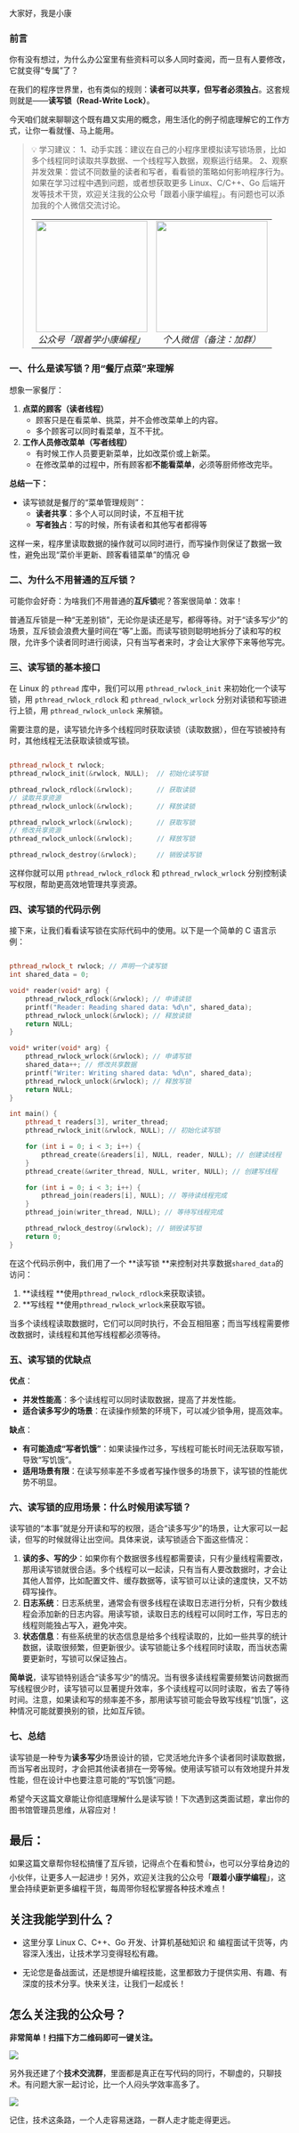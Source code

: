 
大家好，我是小康

### 前言
你有没有想过，为什么办公室里有些资料可以多人同时查阅，而一旦有人要修改，它就变得“专属”了？

在我们的程序世界里，也有类似的规则：**读者可以共享，但写者必须独占**。这套规则就是——**读写锁（Read-Write Lock）**。

今天咱们就来聊聊这个既有趣又实用的概念，用生活化的例子彻底理解它的工作方式，让你一看就懂、马上能用。

> 💡 学习建议：
> 1、动手实践：建议在自己的小程序里模拟读写锁场景，比如多个线程同时读取共享数据、一个线程写入数据，观察运行结果。
> 2、观察并发效果：尝试不同数量的读者和写者，看看锁的策略如何影响程序行为。                     
> 如果在学习过程中遇到问题，或者想获取更多 Linux、C/C++、Go 后端开发等技术干货，欢迎关注我的公众号「跟着小康学编程」。有问题也可以添加我的个人微信交流讨论。
> 
> <table>
> <tr>
> <td align="center">
> <img src="https://github.com/xiaokangcoding/follow-xiaokang-coding/raw/main/images/qrcode-wechat-official.png" width="200">
> <br>
> <em>公众号「跟着学小康编程」</em>
> </td>
> <td align="center">
> <img src="https://github.com/xiaokangcoding/follow-xiaokang-coding/raw/main/images/qrcode-personal-wechat.png" width="200">
> <br>
> <em>个人微信（备注：加群）</em>
> </td>
> </tr>
> </table>

### 一、什么是读写锁？用“餐厅点菜”来理解
想象一家餐厅：

1. **点菜的顾客（读者线程）**
    - 顾客只是在看菜单、挑菜，并不会修改菜单上的内容。
    - 多个顾客可以同时看菜单，互不干扰。
2. **工作人员修改菜单（写者线程）**
    - 有时候工作人员要更新菜单，比如改菜价或上新菜。
    - 在修改菜单的过程中，所有顾客都**不能看菜单**，必须等厨师修改完毕。

**总结一下：**

+ 读写锁就是餐厅的“菜单管理规则”：
    - **读者共享**：多个人可以同时读，不互相干扰
    - **写者独占**：写的时候，所有读者和其他写者都得等

这样一来，程序里读取数据的操作就可以同时进行，而写操作则保证了数据一致性，避免出现“菜价半更新、顾客看错菜单”的情况 😄

### 二、为什么不用普通的互斥锁？
可能你会好奇：为啥我们不用普通的**互斥锁**呢？答案很简单：效率！

普通互斥锁是一种“无差别锁”，无论你是读还是写，都得等待。对于“读多写少”的场景，互斥锁会浪费大量时间在“等”上面。而读写锁则聪明地拆分了读和写的权限，允许多个读者同时进行阅读，只有当写者来时，才会让大家停下来等他写完。

### 三、读写锁的基本接口
在 Linux 的 `pthread` 库中，我们可以用 `pthread_rwlock_init` 来初始化一个读写锁，用 `pthread_rwlock_rdlock` 和 `pthread_rwlock_wrlock` 分别对读锁和写锁进行上锁，用 `pthread_rwlock_unlock` 来解锁。

需要注意的是，读写锁允许多个线程同时获取读锁（读取数据），但在写锁被持有时，其他线程无法获取读锁或写锁。

```c++

pthread_rwlock_t rwlock;
pthread_rwlock_init(&rwlock, NULL);  // 初始化读写锁

pthread_rwlock_rdlock(&rwlock);      // 获取读锁
// 读取共享资源
pthread_rwlock_unlock(&rwlock);      // 释放读锁

pthread_rwlock_wrlock(&rwlock);      // 获取写锁
// 修改共享资源
pthread_rwlock_unlock(&rwlock);      // 释放写锁

pthread_rwlock_destroy(&rwlock);     // 销毁读写锁
```



这样你就可以用 `pthread_rwlock_rdlock` 和 `pthread_rwlock_wrlock` 分别控制读写权限，帮助更高效地管理共享资源。

### 四、读写锁的代码示例
接下来，让我们看看读写锁在实际代码中的使用。以下是一个简单的 C 语言示例：

```c++

pthread_rwlock_t rwlock; // 声明一个读写锁
int shared_data = 0;

void* reader(void* arg) {
    pthread_rwlock_rdlock(&rwlock); // 申请读锁
    printf("Reader: Reading shared data: %d\n", shared_data);
    pthread_rwlock_unlock(&rwlock); // 释放读锁
    return NULL;
}

void* writer(void* arg) {
    pthread_rwlock_wrlock(&rwlock); // 申请写锁
    shared_data++; // 修改共享数据
    printf("Writer: Writing shared data: %d\n", shared_data);
    pthread_rwlock_unlock(&rwlock); // 释放写锁
    return NULL;
}

int main() {
    pthread_t readers[3], writer_thread;
    pthread_rwlock_init(&rwlock, NULL); // 初始化读写锁

    for (int i = 0; i < 3; i++) {
        pthread_create(&readers[i], NULL, reader, NULL); // 创建读线程
    }
    pthread_create(&writer_thread, NULL, writer, NULL); // 创建写线程

    for (int i = 0; i < 3; i++) {
        pthread_join(readers[i], NULL); // 等待读线程完成
    }
    pthread_join(writer_thread, NULL); // 等待写线程完成

    pthread_rwlock_destroy(&rwlock); // 销毁读写锁
    return 0;
}
```

在这个代码示例中，我们用了一个 **读写锁 **来控制对共享数据`shared_data`的访问：

1. **读线程 **使用`pthread_rwlock_rdlock`来获取读锁。
2. **写线程 **使用`pthread_rwlock_wrlock`来获取写锁。

当多个读线程读取数据时，它们可以同时执行，不会互相阻塞；而当写线程需要修改数据时，读线程和其他写线程都必须等待。

### 五、读写锁的优缺点
**优点**：

+ **并发性能高**：多个读线程可以同时读取数据，提高了并发性能。
+ **适合读多写少的场景**：在读操作频繁的环境下，可以减少锁争用，提高效率。

**缺点**：

+ **有可能造成“写者饥饿”**：如果读操作过多，写线程可能长时间无法获取写锁，导致“写饥饿”。
+ **适用场景有限**：在读写频率差不多或者写操作很多的场景下，读写锁的性能优势不明显。  



### 六、读写锁的应用场景：什么时候用读写锁？
读写锁的“本事”就是分开读和写的权限，适合“读多写少”的场景，让大家可以一起读，但写的时候就得让出空间。具体来说，读写锁适合下面这些情况：

1. **读的多、写的少**：如果你有个数据很多线程都需要读，只有少量线程需要改，那用读写锁就很合适。多个线程可以一起读，只有当有人要改数据时，才会让其他人暂停，比如配置文件、缓存数据等，读写锁可以让读的速度快，又不妨碍写操作。
2. **日志系统**：日志系统里，通常会有很多线程在读取日志进行分析，只有少数线程会添加新的日志内容。用读写锁，读取日志的线程可以同时工作，写日志的线程则能独占写入，避免冲突。
3. **状态信息**：有些系统里的状态信息是给多个线程读取的，比如一些共享的统计数据，读取很频繁，但更新很少。读写锁能让多个线程同时读取，而当状态需要更新时，写锁可以保证独占。



**简单说**，读写锁特别适合“读多写少”的情况。当有很多读线程需要频繁访问数据而写线程很少时，读写锁可以显著提升效率，多个读线程可以同时读取，省去了等待时间。注意，如果读和写的频率差不多，那用读写锁可能会导致写线程“饥饿”，这种情况可能就要换别的锁，比如互斥锁。

### 七、总结

读写锁是一种专为**读多写少**场景设计的锁，它灵活地允许多个读者同时读取数据，而当写者出现时，才会把其他读者排在一旁等候。使用读写锁可以有效地提升并发性能，但在设计中也要注意可能的“写饥饿”问题。

希望今天这篇文章能让你彻底理解什么是读写锁！下次遇到这类面试题，拿出你的图书馆管理员思维，从容应对！

## 最后：

如果这篇文章帮你轻松搞懂了互斥锁，记得点个在看和赞👍，也可以分享给身边的小伙伴，让更多人一起进步！另外，欢迎关注我的公众号「**跟着小康学编程**」，这里会持续更新更多编程干货，每周带你轻松掌握各种技术难点！

## 关注我能学到什么？

- 这里分享 Linux C、C++、Go 开发、计算机基础知识 和 编程面试干货等，内容深入浅出，让技术学习变得轻松有趣。

- 无论您是备战面试，还是想提升编程技能，这里都致力于提供实用、有趣、有深度的技术分享。快来关注，让我们一起成长！

## 怎么关注我的公众号？

**非常简单！扫描下方二维码即可一键关注。**

![](https://files.mdnice.com/user/71186/0dde803d-d52f-4ed8-b74b-b7f3da5817b9.png)

另外我还建了个**技术交流群**，里面都是真正在写代码的同行，不聊虚的，只聊技术。有问题大家一起讨论，比一个人闷头学效率高多了。
  
![](https://files.mdnice.com/user/48364/4ebc72e9-e4bb-447a-9a92-8367a178df6d.png)

记住，技术这条路，一个人走容易迷路，一群人走才能走得更远。




